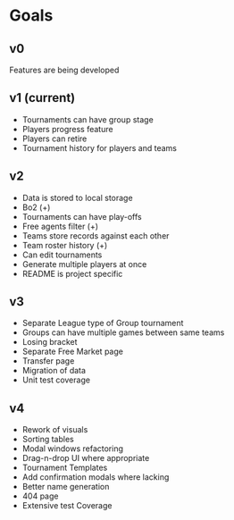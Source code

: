 # Goals

## v0

Features are being developed

## v1 (current)

* Tournaments can have group stage
* Players progress feature
* Players can retire
* Tournament history for players and teams

## v2

* Data is stored to local storage
* Bo2 (+)
* Tournaments can have play-offs
* Free agents filter (+)
* Teams store records against each other
* Team roster history (+)
* Can edit tournaments
* Generate multiple players at once
* README is project specific

## v3

* Separate League type of Group tournament
* Groups can have multiple games between same teams
* Losing bracket
* Separate Free Market page
* Transfer page
* Migration of data
* Unit test coverage

## v4

* Rework of visuals
* Sorting tables
* Modal windows refactoring
* Drag-n-drop UI where appropriate
* Tournament Templates
* Add confirmation modals where lacking
* Better name generation
* 404 page
* Extensive test Coverage

